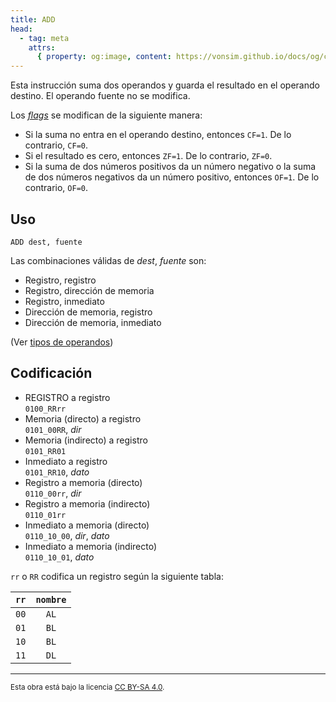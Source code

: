 ```yaml
---
title: ADD
head:
  - tag: meta
    attrs:
      { property: og:image, content: https://vonsim.github.io/docs/og/cpu/instructions/add.png }
---
```


Esta instrucción suma dos operandos y guarda el resultado en el operando destino. El operando fuente no se modifica.

Los [_flags_](/VonSim8/docs/cpu/#flags) se modifican de la siguiente manera:

- Si la suma no entra en el operando destino, entonces `CF=1`. De lo contrario, `CF=0`.
- Si el resultado es cero, entonces `ZF=1`. De lo contrario, `ZF=0`.
- Si la suma de dos números positivos da un número negativo o la suma de dos números negativos da un número positivo, entonces `OF=1`. De lo contrario, `OF=0`.

## Uso

```vonsim
ADD dest, fuente
```

Las combinaciones válidas de _dest_, _fuente_ son:

- Registro, registro
- Registro, dirección de memoria
- Registro, inmediato
- Dirección de memoria, registro
- Dirección de memoria, inmediato

(Ver [tipos de operandos](/VonSim8/docs/cpu/assembly/#operandos))

## Codificación

- REGISTRO a registro  
  `0100_RRrr`
- Memoria (directo) a registro  
  `0101_00RR`, _dir_
- Memoria (indirecto) a registro  
  `0101_RR01`
- Inmediato a registro  
  `0101_RR10`, _dato_
- Registro a memoria (directo)  
  `0110_00rr`, _dir_
- Registro a memoria (indirecto)  
  `0110_01rr`
- Inmediato a memoria (directo)  
  `0110_10_00`, _dir_, _dato_
- Inmediato a memoria (indirecto)  
  `0110_10_01`, _dato_


`rr` o `RR` codifica un registro según la siguiente tabla:

| `rr` | `nombre` |
| :---: | :---: | 
| `00` | `AL`  | 
| `01` | `BL`  | 
| `10` | `BL`  | 
| `11` | `DL`  | 


---

<small>Esta obra está bajo la licencia <a target="_blank" rel="license noopener noreferrer" href="http://creativecommons.org/licenses/by-sa/4.0/">CC BY-SA 4.0</a>.</small>
